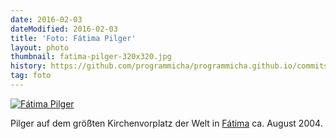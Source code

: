 ```yaml
---
date: 2016-02-03
dateModified: 2016-02-03
title: 'Foto: Fátima Pilger'
layout: photo
thumbnail: fatima-pilger-320x320.jpg
history: https://github.com/programmicha/programmicha.github.io/commits/master/_posts/2016-02-03-foto-fatima-pilger.md
tag: foto
---
```


[![Fátima Pilger]({{site.baseUrl}}/img/fatima-pilger-1280x853.jpg "Fátima Pilger")]({{site.baseUrl}}/img/fatima-pilger-1280x853.jpg "Direktlink")

Pilger auf dem größten Kirchenvorplatz der Welt in [Fátima][fatima] ca. August 2004.

[fatima]: https://de.wikipedia.org/wiki/Fátima
